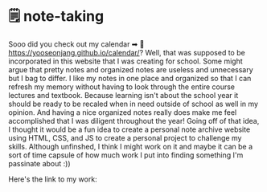 # 🗒 note-taking 
Sooo did you check out my calendar ➡ 📅 https://yooseonjang.github.io/calendar/?
Well, that was supposed to be incorporated in this website that I was creating for school. Some might argue that pretty notes and organized notes are useless and unnecessary but I bag to differ. I like my notes in one place and organized so that I can refresh my memory without having to look through the entire course lectures and textbook. Because learning isn't about the school year it should be ready to be recaled when in need outside of school as well in my opinion. And having a nice organized notes really does make me feel accomplished that I was diligent throughout the year! Going off of that idea, I thought it would be a fun idea to create a personal note archive website using HTML, CSS, and JS to create a personal project to challenge my skills. Although unfinshed, I think I might work on it and maybe it can be a sort of time capsule of how much work I put into finding something I'm passinate about :))

Here's the link to my work: 
